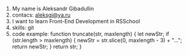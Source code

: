 1. My name is Aleksandr Gibadullin
2. contacs:
aleksgi@ya.ru
3. I want to learn Front-End Development in RSSchool
4. skills: git
5. code example:
function truncate(str, maxlength) {
  let newStr;
  if (str.length > maxlength) {
 newStr = str.slice(0, maxlength - 3) + "...";
 return newStr;
  }
  return str;
}
